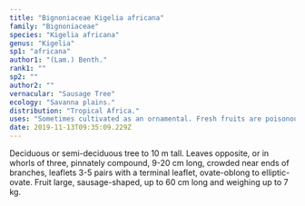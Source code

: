 ```yaml
---
title: "Bignoniaceae Kigelia africana"
family: "Bignoniaceae"
species: "Kigelia africana"
genus: "Kigelia"
sp1: "africana"
author1: "(Lam.) Benth."
rank1: ""
sp2: ""
author2: ""
vernacular: "Sausage Tree"
ecology: "Savanna plains."
distribution: "Tropical Africa."
uses: "Sometimes cultivated as an ornamental. Fresh fruits are poisonous but after drying, roasting or fermentation, they can be eaten."
date: 2019-11-13T09:35:09.229Z
---
```

Deciduous or semi-deciduous tree to 10 m tall. Leaves opposite, or in whorls of three, pinnately compound, 9-20 cm long, crowded near ends of branches, leaflets 3-5 pairs with a terminal leaflet, ovate-oblong to elliptic-ovate. Fruit large, sausage-shaped, up to 60 cm long and weighing up to 7 kg.